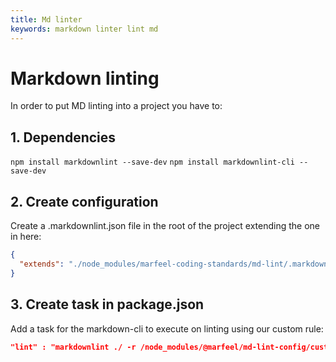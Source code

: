 ```yaml
---
title: Md linter
keywords: markdown linter lint md
---
```


# Markdown linting

In order to put MD linting into a project you have to:

## 1. Dependencies

`npm install markdownlint --save-dev`
`npm install markdownlint-cli --save-dev`

## 2. Create configuration

Create a .markdownlint.json file in the root of the project extending the one in here:

``` json
{
  "extends": "./node_modules/marfeel-coding-standards/md-lint/.markdownlint.json"
}
```

## 3. Create task in package.json

Add a task for the markdown-cli to execute on linting using our custom rule:

```json
"lint" : "markdownlint ./ -r /node_modules/@marfeel/md-lint-config/custom_linters/ -i node_modules
```
